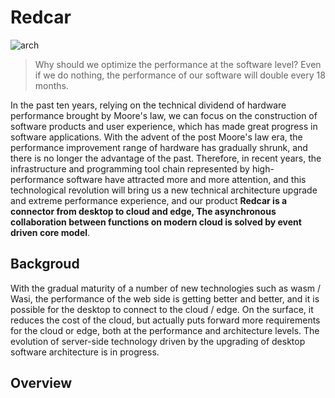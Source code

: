 # Redcar
![arch](https://github.com/redcar-io/redcar/blob/master/docs/figure/redcar.png)
> Why should we optimize the performance at the software level? Even if we do nothing, 
the performance of our software will double every 18 months.

In the past ten years, relying on the technical dividend of hardware performance
brought by Moore's law, we can focus on the construction of software products and
user experience, which has made great progress in software applications. With
the advent of the post Moore's law era, the performance improvement range of hardware
has gradually shrunk, and there is no longer the advantage of the past. Therefore, in
recent years, the infrastructure and programming tool chain represented by high-performance
software have attracted more and more attention, and this technological revolution will
bring us a new technical architecture upgrade and extreme performance experience, and our
product **Redcar is a connector from desktop to cloud and edge, The asynchronous collaboration
between functions on modern cloud is solved by event driven core model**.

## Backgroud

With the gradual maturity of a number of new technologies such as wasm / Wasi, the performance 
of the web side is getting better and better, and it is possible for the desktop to connect to 
the cloud / edge. On the surface, it reduces the cost of the cloud, but actually puts forward 
more requirements for the cloud or edge, both at the performance and architecture levels. The 
evolution of server-side technology driven by the upgrading of desktop software architecture 
is in progress.

## Overview
